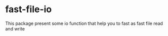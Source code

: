# fast-file-io
This package present some io function that help you to fast as fast file read and write
